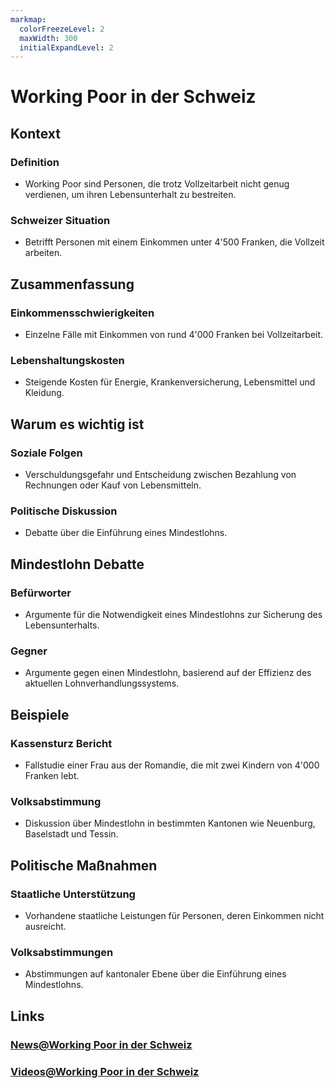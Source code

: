 ```yaml
---
markmap:
  colorFreezeLevel: 2
  maxWidth: 300
  initialExpandLevel: 2
---
```


# Working Poor in der Schweiz
## Kontext
### Definition
- Working Poor sind Personen, die trotz Vollzeitarbeit nicht genug verdienen, um ihren Lebensunterhalt zu bestreiten.
### Schweizer Situation
- Betrifft Personen mit einem Einkommen unter 4'500 Franken, die Vollzeit arbeiten.

## Zusammenfassung
### Einkommensschwierigkeiten
- Einzelne Fälle mit Einkommen von rund 4'000 Franken bei Vollzeitarbeit.
### Lebenshaltungskosten
- Steigende Kosten für Energie, Krankenversicherung, Lebensmittel und Kleidung.

## Warum es wichtig ist
### Soziale Folgen
- Verschuldungsgefahr und Entscheidung zwischen Bezahlung von Rechnungen oder Kauf von Lebensmitteln.
### Politische Diskussion
- Debatte über die Einführung eines Mindestlohns.

## Mindestlohn Debatte
### Befürworter
- Argumente für die Notwendigkeit eines Mindestlohns zur Sicherung des Lebensunterhalts.
### Gegner
- Argumente gegen einen Mindestlohn, basierend auf der Effizienz des aktuellen Lohnverhandlungssystems.

## Beispiele
### Kassensturz Bericht
- Fallstudie einer Frau aus der Romandie, die mit zwei Kindern von 4'000 Franken lebt.
### Volksabstimmung
- Diskussion über Mindestlohn in bestimmten Kantonen wie Neuenburg, Baselstadt und Tessin.

## Politische Maßnahmen
### Staatliche Unterstützung
- Vorhandene staatliche Leistungen für Personen, deren Einkommen nicht ausreicht.
### Volksabstimmungen
- Abstimmungen auf kantonaler Ebene über die Einführung eines Mindestlohns.

## Links
### [News@Working Poor in der Schweiz](https://www.google.ch/search?q=Working+Poor+in+der+Schweiz&tbm=nws)
### [Videos@Working Poor in der Schweiz](https://www.google.ch/search?q=Working+Poor+in+der+Schweiz&tbm=vid)
